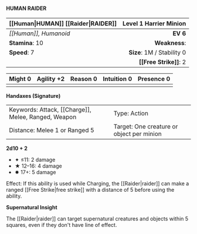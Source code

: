 #### HUMAN RAIDER

| [[Human\|HUMAN]] [[Raider\|RAIDER]] | **Level 1 Harrier Minion** |
| :---------------------------------- | -------------------------: |
| *[[Human]], Humanoid*               |                   **EV 6** |
| **Stamina**: 10                     |              **Weakness**: |
| **Speed**: 7                        | **Size**: 1M / Stability 0 |
|                                     |     **[[Free Strike]]**: 2 |

| **Might** 0 | **Agility** +2 | **Reason** 0 | **Intuition** 0 | **Presence** 0 |
| ----------- | -------------- | ------------ | --------------- | -------------- |
|             |                |              |                 |                |

**Handaxes (Signature)**

|                                                     |                                           |
| :-------------------------------------------------- | :---------------------------------------- |
| Keywords: Attack, [[Charge]], Melee, Ranged, Weapon | Type: Action                              |
| Distance: Melee 1 or Ranged 5                       | Target: One creature or object per minion |

**2d10 + 2**

- ✦ ≤11: 2 damage
- ★ 12–16: 4 damage
- ✸ 17+: 5 damage

Effect: If this ability is used while Charging, the [[Raider|raider]] can make a ranged [[Free Strike|free strike]] with a distance of 5 before using the ability.

**Supernatural Insight**

The [[Raider|raider]] can target supernatural creatures and objects within 5 squares, even if they don't have line of effect.
